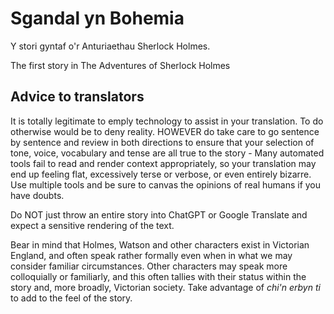 # Sgandal yn Bohemia

Y stori gyntaf o'r Anturiaethau Sherlock Holmes.

The first story in The Adventures of Sherlock Holmes

## Advice to translators

It is totally legitimate to emply technology to assist in your translation. To
do otherwise would be to deny reality. HOWEVER do take care to go sentence by
sentence and review in both directions to ensure that your selection of tone,
voice, vocabulary and tense are all true to the story - Many automated tools
fail to read and render context appropriately, so your translation may end up
feeling flat, excessively terse or verbose, or even entirely bizarre. Use
multiple tools and be sure to canvas the opinions of real humans if you have
doubts.

Do NOT just throw an entire story into ChatGPT or Google Translate and expect a
sensitive rendering of the text.

Bear in mind that Holmes, Watson and other characters exist in Victorian
England, and often speak rather formally even when in what we may consider
familiar circumstances. Other characters may speak more colloquially or
familiarly, and this often tallies with their status within the story and, more
broadly, Victorian society. Take advantage of _chi'n erbyn ti_ to add to the
feel of the story.